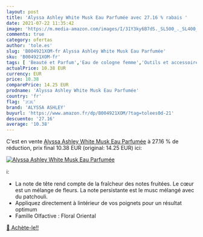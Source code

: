```yaml
---
layout: post
title: 'Alyssa Ashley White Musk Eau Parfumée avec 27.16 % rabais '
date: 2021-07-22 11:35:42
image: 'https://m.media-amazon.com/images/I/31Y3ky6B7dS._SL500_._SL400_.jpg'
comments: true
category: ofertas
author: 'tole.es'
slug: 'B004921XOM-fr Alyssa Ashley White Musk Eau Parfumée'
sku: 'B004921XOM-fr'
tags: [ 'Beauté et Parfum','Eau de cologne femme','Outils et accessoires','Parfums','Parfums femme','alyssa ashley', ]
actualPrice: 10.38 EUR
currency: EUR
price: 10.38
comparePrice: 14.25 EUR
prodname: 'Alyssa Ashley White Musk Eau Parfumée'
country: 'fr'
flag: '🇫🇷'
brand: 'ALYSSA ASHLEY'
buyurl: 'https://www.amazon.fr/dp/B004921XOM/?tag=tolees0d-21'
descuento: '27.16'
average: '10.38'
---
```


C'est en vente [Alyssa Ashley White Musk Eau Parfumée](https://www.amazon.fr/dp/B004921XOM/?tag=tolees0d-21)  à  27.16 % de réduction, prix final  10.38 EUR (original: 14.25 EUR) ici:

[![Alyssa Ashley White Musk Eau Parfumée](https://m.media-amazon.com/images/I/31Y3ky6B7dS._SL500_._SL400_.jpg)](https://www.amazon.fr/dp/B004921XOM/?tag=tolees0d-21)

ℹ️:

- La note de tête rend compte de la fraîcheur des notes fruitées. Le cœur est un mélange de fleurs. La note persistante est le musc mélangé avec du patchouli.
- Appliquez directement à lintérieur de vos poignets pour un résultat optimum
- Famille Olfactive : Floral Oriental

[🛒 Achète-le!!](https://www.amazon.fr/dp/B004921XOM/?tag=tolees0d-21)
